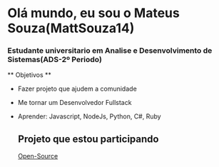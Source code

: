 # Olá mundo, eu sou o Mateus Souza(MattSouza14)
### Estudante universitario em Analise e Desenvolvimento de Sistemas(ADS-2º Periodo)

** Objetivos **
- Fazer projeto que ajudem a comunidade
- Me tornar um Desenvolvedor Fullstack
- Aprender: Javascript, NodeJs, Python, C#, Ruby


  ## Projeto que estou participando
  [Open-Source](https://github.com/MattSouza14/Projeto-OpenSource)
  
